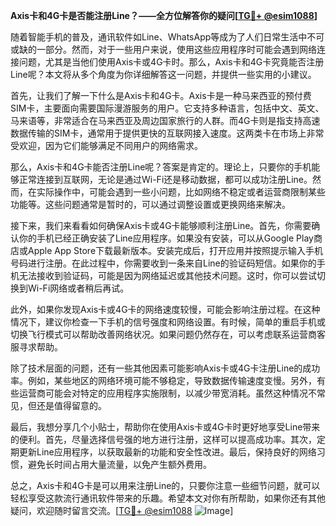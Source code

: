 **Axis卡和4G卡是否能注册Line？——全方位解答你的疑问[[TG💪+ @esim1088](https://t.me/s/esim1088)]**

随着智能手机的普及，通讯软件如Line、WhatsApp等成为了人们日常生活中不可或缺的一部分。然而，对于一些用户来说，使用这些应用程序时可能会遇到网络连接问题，尤其是当他们使用Axis卡或4G卡时。那么，Axis卡和4G卡究竟能否注册Line呢？本文将从多个角度为你详细解答这一问题，并提供一些实用的小建议。

首先，让我们了解一下什么是Axis卡和4G卡。Axis卡是一种马来西亚的预付费SIM卡，主要面向需要国际漫游服务的用户。它支持多种语言，包括中文、英文、马来语等，非常适合在马来西亚及周边国家旅行的人群。而4G卡则是指支持高速数据传输的SIM卡，通常用于提供更快的互联网接入速度。这两类卡在市场上非常受欢迎，因为它们能够满足不同用户的网络需求。

那么，Axis卡和4G卡能否注册Line呢？答案是肯定的。理论上，只要你的手机能够正常连接到互联网，无论是通过Wi-Fi还是移动数据，都可以成功注册Line。然而，在实际操作中，可能会遇到一些小问题，比如网络不稳定或者运营商限制某些功能等。这些问题通常是暂时的，可以通过调整设置或更换网络来解决。

接下来，我们来看看如何确保Axis卡或4G卡能够顺利注册Line。首先，你需要确认你的手机已经正确安装了Line应用程序。如果没有安装，可以从Google Play商店或Apple App Store下载最新版本。安装完成后，打开应用并按照提示输入手机号码进行注册。在此过程中，你需要收到一条来自Line的验证码短信。如果你的手机无法接收到验证码，可能是因为网络延迟或其他技术问题。这时，你可以尝试切换到Wi-Fi网络或者稍后再试。

此外，如果你发现Axis卡或4G卡的网络速度较慢，可能会影响注册过程。在这种情况下，建议你检查一下手机的信号强度和网络设置。有时候，简单的重启手机或切换飞行模式可以帮助改善网络状况。如果问题仍然存在，可以考虑联系运营商客服寻求帮助。

除了技术层面的问题，还有一些其他因素可能影响Axis卡或4G卡注册Line的成功率。例如，某些地区的网络环境可能不够稳定，导致数据传输速度变慢。另外，有些运营商可能会对特定的应用程序实施限制，以减少带宽消耗。虽然这种情况不常见，但还是值得留意的。

最后，我想分享几个小贴士，帮助你在使用Axis卡或4G卡时更好地享受Line带来的便利。首先，尽量选择信号强的地方进行注册，这样可以提高成功率。其次，定期更新Line应用程序，以获取最新的功能和安全性改进。最后，保持良好的网络习惯，避免长时间占用大量流量，以免产生额外费用。

总之，Axis卡和4G卡是可以用来注册Line的，只要你注意一些细节问题，就可以轻松享受这款流行通讯软件带来的乐趣。希望本文对你有所帮助，如果你还有其他疑问，欢迎随时留言交流。[[TG💪+ @esim1088](https://t.me/s/esim1088) ![Image](https://i.postimg.cc/4NQfJmqS/Snipaste-2025-05-13-00-14-12.png)]